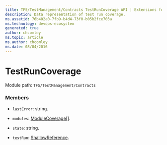 ```yaml
---
title: TFS/TestManagement/Contracts TestRunCoverage API | Extensions for Azure DevOps Services
description: Data representation of test run coverage.
ms.assetid: 76b402a0-7fb9-b4d4-73f0-b05b2fce703a
ms.technology: devops-ecosystem
generated: true
author: chcomley
ms.topic: article
ms.author: chcomley
ms.date: 08/04/2016
---
```


# TestRunCoverage

Module path: `TFS/TestManagement/Contracts`


### Members

* `lastError`: string. 

* `modules`: [ModuleCoverage](../../../TFS/TestManagement/Contracts/ModuleCoverage.md)[]. 

* `state`: string. 

* `testRun`: [ShallowReference](../../../TFS/TestManagement/Contracts/ShallowReference.md). 

